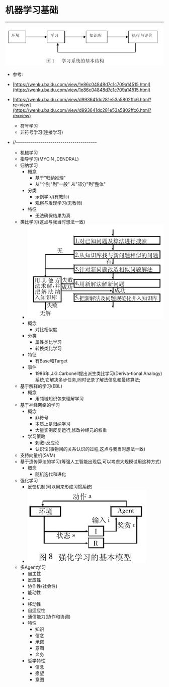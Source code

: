 # 机器学习基础
***
![](img/1.png)

- 参考:
- [https://wenku.baidu.com/view/1e86c04848d7c1c709a14515.html](https://wenku.baidu.com/view/1e86c04848d7c1c709a14515.html)
- [https://wenku.baidu.com/view/d993641dc281e53a5802ffc6.html?re=view](https://wenku.baidu.com/view/d993641dc281e53a5802ffc6.html?re=view)

	- 符号学习
	- 非符号学习(连接学习)



- //----------------------------------------

	- 机械学习
	- 指导学习(MYCIN ,DENDRAL)
	- 归纳学习
		- 概念
			- 基于"归纳推理"
			- 从"个别"到"一般"  从"部分"到"整体"
		- 分类
			- 示例学习(有教师)
			- 观察与发现学习(无教师)
		- 特征
			- 无法确保结果为真
	- 类比学习(这点与我当时想法一致)
		- ![](img/2.png)
		- 概念
			- 对比相似度
		- 分类
			- 属性类比学习
			- 转换类比学习
		- 特征
			- 有Base和Target
		- 事件
			- 1986年,J.G.Carbonell提出派生类比学习(Deriva-tional Analogy)系统,它解决多步任务,同时记录了解法信息和最终算法;
	- 基于解释的学习(EBL)
		- 概念
			- 用领域知识包来理解学习
	- 基于神经网络的学习
		- 概念
			- 非符号
			- 本质上是归纳学习
			- 大量实例反复运行,修改神经元的权重
		- 学习策略
			- 刺激-反应论
			- 认识论(事物间的关系认识的过程,这点与我当时想法一致)
	- 支持向量机(SVM)
	- 基于遗传算法的学习(等强人工智能出现后,可以考虑大规模试用这种方式)
		- 概念
			- 随机迭代和进化
	- 强化学习
		- 反馈机制(可以用来形成习惯系统)
		- ![](img/3.png)
	- 多Agent学习
		- 自主性
		- 反应性
		- 协作性(社会性)
		- 能动性
		- ..
		- 移动性
		- 自适应性
		- 通信能力(协作和协调)
		- 特性
			- 知识
			- 信念
			- 承诺
			- 意图
			- 义务
		- 哲学特性
			- 信念
			- 愿望
			- 意图






			

